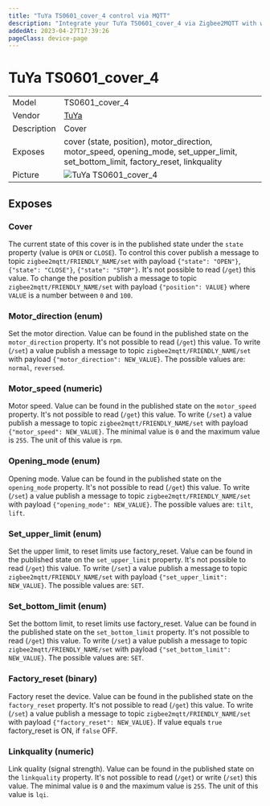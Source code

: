 ```yaml
---
title: "TuYa TS0601_cover_4 control via MQTT"
description: "Integrate your TuYa TS0601_cover_4 via Zigbee2MQTT with whatever smart home infrastructure you are using without the vendor's bridge or gateway."
addedAt: 2023-04-27T17:39:26
pageClass: device-page
---
```


<!-- !!!! -->
<!-- ATTENTION: This file is auto-generated through docgen! -->
<!-- You can only edit the "Notes"-Section between the two comment lines "Notes BEGIN" and "Notes END". -->
<!-- Do not use h1 or h2 heading within "## Notes"-Section. -->
<!-- !!!! -->

# TuYa TS0601_cover_4

|     |     |
|-----|-----|
| Model | TS0601_cover_4  |
| Vendor  | [TuYa](/supported-devices/#v=TuYa)  |
| Description | Cover |
| Exposes | cover (state, position), motor_direction, motor_speed, opening_mode, set_upper_limit, set_bottom_limit, factory_reset, linkquality |
| Picture | ![TuYa TS0601_cover_4](https://www.zigbee2mqtt.io/images/devices/TS0601_cover_4.jpg) |


<!-- Notes BEGIN: You can edit here. Add "## Notes" headline if not already present. -->


<!-- Notes END: Do not edit below this line -->



## Exposes

### Cover 
The current state of this cover is in the published state under the `state` property (value is `OPEN` or `CLOSE`).
To control this cover publish a message to topic `zigbee2mqtt/FRIENDLY_NAME/set` with payload `{"state": "OPEN"}`, `{"state": "CLOSE"}`, `{"state": "STOP"}`.
It's not possible to read (`/get`) this value.
To change the position publish a message to topic `zigbee2mqtt/FRIENDLY_NAME/set` with payload `{"position": VALUE}` where `VALUE` is a number between `0` and `100`.

### Motor_direction (enum)
Set the motor direction.
Value can be found in the published state on the `motor_direction` property.
It's not possible to read (`/get`) this value.
To write (`/set`) a value publish a message to topic `zigbee2mqtt/FRIENDLY_NAME/set` with payload `{"motor_direction": NEW_VALUE}`.
The possible values are: `normal`, `reversed`.

### Motor_speed (numeric)
Motor speed.
Value can be found in the published state on the `motor_speed` property.
It's not possible to read (`/get`) this value.
To write (`/set`) a value publish a message to topic `zigbee2mqtt/FRIENDLY_NAME/set` with payload `{"motor_speed": NEW_VALUE}`.
The minimal value is `0` and the maximum value is `255`.
The unit of this value is `rpm`.

### Opening_mode (enum)
Opening mode.
Value can be found in the published state on the `opening_mode` property.
It's not possible to read (`/get`) this value.
To write (`/set`) a value publish a message to topic `zigbee2mqtt/FRIENDLY_NAME/set` with payload `{"opening_mode": NEW_VALUE}`.
The possible values are: `tilt`, `lift`.

### Set_upper_limit (enum)
Set the upper limit, to reset limits use factory_reset.
Value can be found in the published state on the `set_upper_limit` property.
It's not possible to read (`/get`) this value.
To write (`/set`) a value publish a message to topic `zigbee2mqtt/FRIENDLY_NAME/set` with payload `{"set_upper_limit": NEW_VALUE}`.
The possible values are: `SET`.

### Set_bottom_limit (enum)
Set the bottom limit, to reset limits use factory_reset.
Value can be found in the published state on the `set_bottom_limit` property.
It's not possible to read (`/get`) this value.
To write (`/set`) a value publish a message to topic `zigbee2mqtt/FRIENDLY_NAME/set` with payload `{"set_bottom_limit": NEW_VALUE}`.
The possible values are: `SET`.

### Factory_reset (binary)
Factory reset the device.
Value can be found in the published state on the `factory_reset` property.
It's not possible to read (`/get`) this value.
To write (`/set`) a value publish a message to topic `zigbee2mqtt/FRIENDLY_NAME/set` with payload `{"factory_reset": NEW_VALUE}`.
If value equals `true` factory_reset is ON, if `false` OFF.

### Linkquality (numeric)
Link quality (signal strength).
Value can be found in the published state on the `linkquality` property.
It's not possible to read (`/get`) or write (`/set`) this value.
The minimal value is `0` and the maximum value is `255`.
The unit of this value is `lqi`.

